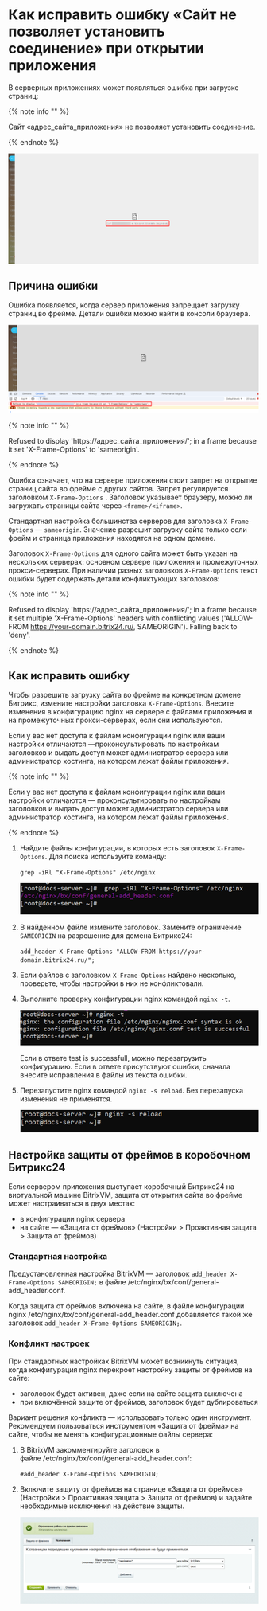 # Как исправить ошибку «Сайт не позволяет установить соединение» при открытии приложения

В серверных приложениях может появляться ошибка при загрузке страниц: 

{% note info "" %}

Сайт «адрес_сайта_приложения» не позволяет установить соединение.

{% endnote %}

![Сайт не позволяет установить соединение](./_images/not_allow_connection.png)

## Причина ошибки

Ошибка появляется, когда сервер приложения запрещает загрузку страниц во фрейме. Детали ошибки можно найти в консоли браузера.

![Refused to display in a frame](./_images/refused_to_display.png)

{% note info "" %}

Refused to display 'https://адрес_сайта_приложения/'; in a frame because it set 'X-Frame-Options' to 'sameorigin'.

{% endnote %}

Ошибка означает, что на сервере приложения стоит запрет на открытие страниц сайта во фрейме с других сайтов. Запрет регулируется заголовком  `X-Frame-Options` . Заголовок указывает браузеру, можно ли загружать страницы сайта через `<frame>/<iframe>`. 

Стандартная настройка большинства серверов для заголовка `X-Frame-Options` — `sameorigin`. Значение разрешит загрузку сайта только если фрейм и страница приложения находятся на одном домене. 

Заголовок  `X-Frame-Options`  для одного сайта может быть указан на нескольких серверах: основном сервере приложения и промежуточных прокси-серверах. При наличии разных заголовков `X-Frame-Options` текст ошибки будет содержать детали конфликтующих заголовков: 

{% note info "" %}

Refused to display 'https://адрес_сайта_приложения/'; in a frame because it set multiple 'X-Frame-Options' headers with conflicting values ('ALLOW-FROM https://your-domain.bitrix24.ru/, SAMEORIGIN'). Falling back to 'deny'.

{% endnote %}

## Как исправить ошибку

Чтобы разрешить загрузку сайта во фрейме на конкретном домене Битрикс, измените настройки заголовка `X-Frame-Options`. Внесите изменения в конфигурацию nginx на сервере с файлами приложения и на промежуточных прокси-серверах, если они используются.

Если у вас нет доступа к файлам конфигурации nginx или ваши настройки отличаются —проконсультировать по настройкам заголовков и выдать доступ может администратор сервера или администратор хостинга, на котором лежат файлы приложения. 

{% note info "" %}

Если у вас нет доступа к файлам конфигурации nginx или ваши настройки отличаются — проконсультировать по настройкам заголовков и выдать доступ может администратор сервера или администратор хостинга, на котором лежат файлы приложения. 

{% endnote %}

1. Найдите файлы конфигурации, в которых есть заголовок  `X-Frame-Options`.  Для поиска используйте команду:
   
    `grep -iRl "X-Frame-Options" /etc/nginx`

    ![grep -iRl "X-Frame-Options" /etc/nginx](./_images/X-Frame-Options.png)

2. В найденном файле измените заголовок. Замените ограничение `SAMEORIGIN` на разрешение для домена Битрикс24:

    `add_header X-Frame-Options "ALLOW-FROM https://your-domain.bitrix24.ru/";`

3. Если файлов с заголовком  `X-Frame-Options` найдено несколько, проверьте, чтобы настройки в них не конфликтовали.

4. Выполните проверку конфигурации nginx командой `nginx -t`.   
   
    ![nginx -t](./_images/nginx-t.png)

    Если в ответе test is successfull, можно перезагрузить конфигурацию. Если в ответе присутствуют ошибки, сначала внесите исправления в файлы из текста ошибки.

5. Перезапустите nginx командой `nginx -s reload`. Без перезапуска изменения не применятся. 
   
    ![nginx -s reload](./_images/nginx-s.png)

## Настройка защиты от фреймов в коробочном Битрикс24

Если сервером приложения выступает коробочный Битрикс24 на виртуальной машине BitrixVM, защита от открытия сайта во фрейме может настраиваться в двух местах:

* в конфигурации nginx сервера 
* на сайте — «Защита от фреймов» (Настройки > Проактивная защита > Защита от фреймов) 

### Стандартная настройка 

Предустановленная настройка BitrixVM — заголовок `add_header X-Frame-Options SAMEORIGIN;` в файле /etc/nginx/bx/conf/general-add_header.conf. 

Когда защита от фреймов включена на сайте, в файле конфигурации nginx /etc/nginx/bx/conf/general-add_header.conf добавляется такой же заголовок `add_header X-Frame-Options SAMEORIGIN;`. 

### Конфликт настроек

При стандартных настройках BitrixVM может возникнуть ситуация, когда конфигурация nginx перекроет настройку защиты от фреймов на сайте:

* заголовок будет активен, даже если на сайте защита выключена
* при включённой защите от фреймов, заголовок будет дублироваться

Вариант решения конфликта — использовать только один инструмент. Рекомендуем пользоваться инструментом «Защита от фрейма» на сайте, чтобы не менять конфигурационные файлы сервера: 

1.	В BitrixVM закомментируйте заголовок в файле /etc/nginx/bx/conf/general-add_header.conf:

    `#add_header X-Frame-Options SAMEORIGIN;`

2.	Включите защиту от фреймов на странице «Защита от фреймов» (Настройки > Проактивная защита > Защита от фреймов) и задайте необходимые исключения на действие защиты.

    ![anti-frame-protection](./_images/anti-frame-protection.png)

